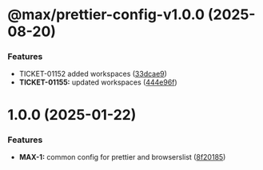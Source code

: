 # @max/prettier-config-v1.0.0 (2025-08-20)


### Features

* TICKET-01152 added workspaces ([33dcae9](https://github.com/maxim1006/react-main/commit/33dcae903a890769c0f34e14eba9b36d5683fb47))
* **TICKET-01155:** updated workspaces ([444e96f](https://github.com/maxim1006/react-main/commit/444e96f5ddc89f4bdc2598a8cc8a4b2eea078987))

# 1.0.0 (2025-01-22)


### Features

* **MAX-1:** common config for prettier and browserslist ([8f20185](https://github.com/maxim1006/config/commit/8f20185f3c0f64dbd477568b6731884ee66a3356))
